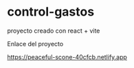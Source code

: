 # control-gastos
proyecto creado con react + vite

Enlace del proyecto

https://peaceful-scone-40cfcb.netlify.app